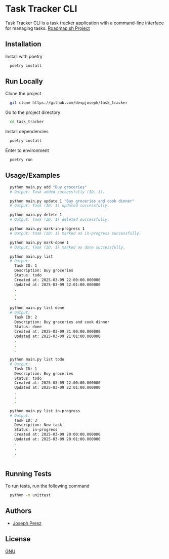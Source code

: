 
# Task Tracker CLI

Task Tracker CLI is a task tracker application with a command-line interface for managing tasks.
[Roadmap.sh Project](https://roadmap.sh/projects/task-tracker)


## Installation

Install with poetry

```bash
  poetry install
```
    
## Run Locally

Clone the project

```bash
  git clone https://github.com/devpjoseph/task_tracker
```

Go to the project directory

```bash
  cd task_tracker
```

Install dependencies

```bash
  poetry install
```

Enter to environment
```bash
  poetry run
```


## Usage/Examples

```bash
  python main.py add "Buy groceries"
  # Output: Task added successfully (ID: 1).

  python main.py update 1 "Buy groceries and cook dinner"
  # Output: Task (ID: 1) updated successfully.

  python main.py delete 1
  # Output: Task (ID: 1) deleted successfully.

  python main.py mark-in-progress 1
  # Output: Task (ID: 1) marked as in-progress successfully.

  python main.py mark-done 1
  # Output: Task (ID: 1) marked as done successfully.

  python main.py list
  # Output: 
    Task ID: 1
    Description: Buy groceries
    Status: todo
    Created at: 2025-03-09 22:00:00.000000
    Updated at: 2025-03-09 22:01:00.000000
    .
    .
    .

  python main.py list done
  # Output: 
    Task ID: 2
    Description: Buy groceries and cook dinner
    Status: done
    Created at: 2025-03-09 21:00:00.000000
    Updated at: 2025-03-09 21:01:00.000000
    .
    .
    .

  python main.py list todo
  # Output:
    Task ID: 1
    Description: Buy groceries
    Status: todo
    Created at: 2025-03-09 22:00:00.000000
    Updated at: 2025-03-09 22:01:00.000000
    .
    .
    .

  python main.py list in-progress
  # Output: 
    Task ID: 3
    Description: New task
    Status: in-progress
    Created at: 2025-03-09 20:00:00.000000
    Updated at: 2025-03-09 20:01:00.000000
    .
    .
    .
  
```


## Running Tests

To run tests, run the following command

```bash
  python -m unittest
```


## Authors

- [Joseph Perez](https://github.com/devpjoseph)


## License

[GNU](https://github.com/devpjoseph/task_tracker/blob/main/LICENSE)

